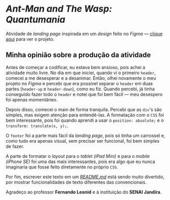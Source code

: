 # *Ant-Man and The Wasp: Quantumania*

Atividade de *landing page* inspirada em um *design* feito no *Figma* — [clique aqui](https://www.figma.com/design/DtSzvcG0MhIP2usA5UYbQ1/Prot%C3%B3tipo-Figma?node-id=0-1&t=xk62DgzLQ4KXdz8d-1) para ver o projeto.

## Minha opinião sobre a produção da atividade

Antes de começar a codificar, eu estava bem ansioso, pois achei a atividade muito livre. No dia em que iniciei, quando vi o primeiro `header`, comecei a me desesperar e a desanimar. Então, olhei novamente o meu projeto no *Figma* e percebi que era possível separar o `header` em duas partes (`header-up` e `header-down`), como eu fiz.
Quando percebi, já tinha conseguido fazer todo o `header` e notei que foi bem fácil — meu desespero foi apenas momentâneo.

Depois disso, comecei o main de forma tranquila. Percebi que as `div`'s são simples, mas exigem atenção para entendê-las. A formatação com o `CSS` foi bem interessante, pois foi quando aprendi a usar o `position: absolute;` e o `transform: translate(x, y);`.

O `footer` foi a parte mais fácil da *landing page*, pois só tinha um carrossel e, como tudo era apenas visual, sem precisar ser funcional, foi bem simples de fazer.

A parte de formatar o *layout* para o *tablet (iPad Mini)* e para o *mobile (iPhone SE)* foi uma das mais interessantes, pois era algo que eu nunca imaginaria que fosse feito diretamente no próprio `CSS`.

Por fim, escrever este texto em um *[README.md](https://www.makeareadme.com/)* está sendo muito divertido, por mostrar funcionalidades de texto diferentes das convencionais.

Agradeço ao professor **Fernando Leonid** e à instituição do **SENAI Jandira**.